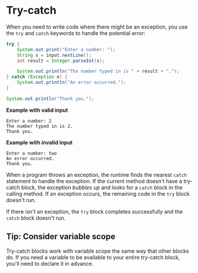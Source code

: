 # Try-catch

When you need to write code where there might be an exception, you use the `try` and `catch` keywords to handle the potential error:

```java
try {
    System.out.print("Enter a number: ");
    String s = input.nextLine();
    int result = Integer.parseInt(s);

    System.out.println("The number typed in is " + result + ".");
} catch (Exception e) {
    System.out.println("An error occurred.");
}

System.out.println("Thank you.");
```

**Example with valid input**

```
Enter a number: 2
The number typed in is 2.
Thank you.
```

**Example with invalid input**

```
Enter a number: two
An error occurred.
Thank you.
```

When a program throws an exception, the runtime finds the nearest `catch` statement to handle the exception. If the current method doesn't have a try-catch block, the exception _bubbles up_ and looks for a `catch` block in the calling method. If an exception occurs, the remaining code in the `try` block doesn't run.

If there isn't an exception, the `try` block completes successfully and the `catch` block doesn't run.

## Tip: Consider variable scope

Try-catch blocks work with variable scope the same way that other blocks do. If you need a variable to be available to your entire try-catch block, you'll need to declare it in advance.